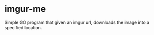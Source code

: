 # imgur-me
Simple GO program that given an imgur url, downloads the image into a specified location.
